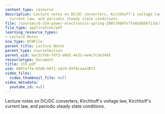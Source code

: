 ```yaml
---
content_type: resource
description: Lecture notes on DC/DC converters, Kirchhoff's voltage law, Kirchhoff's
  current law, and periodic steady state conditions.
file: /courses/6-334-power-electronics-spring-2007/888fe7fe65dbb6f11dc903f8caaa38f3_ch5.pdf
file_type: application/pdf
learning_resource_types:
- Lecture Notes
ocw_type: OCWFile
parent_title: Lecture Notes
parent_type: CourseSection
parent_uid: bac52feb-fdf3-e0d1-4e31-ee4c7c5e3445
resourcetype: Document
title: ch5.pdf
uid: 888fe7fe-65db-b6f1-1dc9-03f8caaa38f3
video_files:
  video_thumbnail_file: null
video_metadata:
  youtube_id: null
---
```

Lecture notes on DC/DC converters, Kirchhoff's voltage law, Kirchhoff's current law, and periodic steady state conditions.

